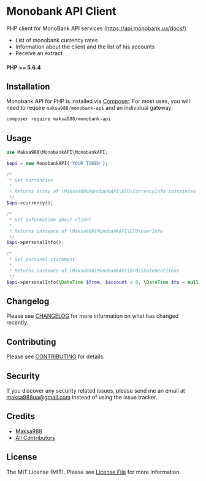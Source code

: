 # Monobank API Client

PHP client for MonoBank API services (https://api.monobank.ua/docs/)

- List of monobank currency rates
- Information about the client and the list of his accounts
- Receive an extract

#### PHP >= 5.6.4

## Installation

Monobank API for PHP is installed via [Composer](https://getcomposer.org/).
For most uses, you will need to require `maksa988/monobank-api` and an individual gateway:

```bash
composer require maksa988/monobank-api
```

## Usage

```php
use Maksa988\MonobankAPI\MonobankAPI;

$api = new MonobankAPI('YOUR_TOKEN');

/*
 * Get currencies
 * 
 * Returns array of \Maksa988\MonobankAPI\DTO\CurrencyInfo instainces
 */
$api->currency();

/*
 * Get information about client
 * 
 * Returns instance of \Maksa988\MonobankAPI\DTO\UserInfo
 */
$api->personalInfo();

/*
 * Get personal statement
 * 
 * Returns instance of \Maksa988\MonobankAPI\DTO\StatementItems
 */
$api->personalInfo(\DateTime $from, $account = 0, \DateTime $to = null);
```

## Changelog

Please see [CHANGELOG](CHANGELOG.md) for more information on what has changed recently.

## Contributing

Please see [CONTRIBUTING](CONTRIBUTING.md) for details.

## Security

If you discover any security related issues, please send me an email at maksa988ua@gmail.com instead of using the issue tracker.

## Credits

- [Maksa988](https://github.com/maksa988)
- [All Contributors](../../contributors)

## License

The MIT License (MIT). Please see [License File](LICENSE.md) for more information.